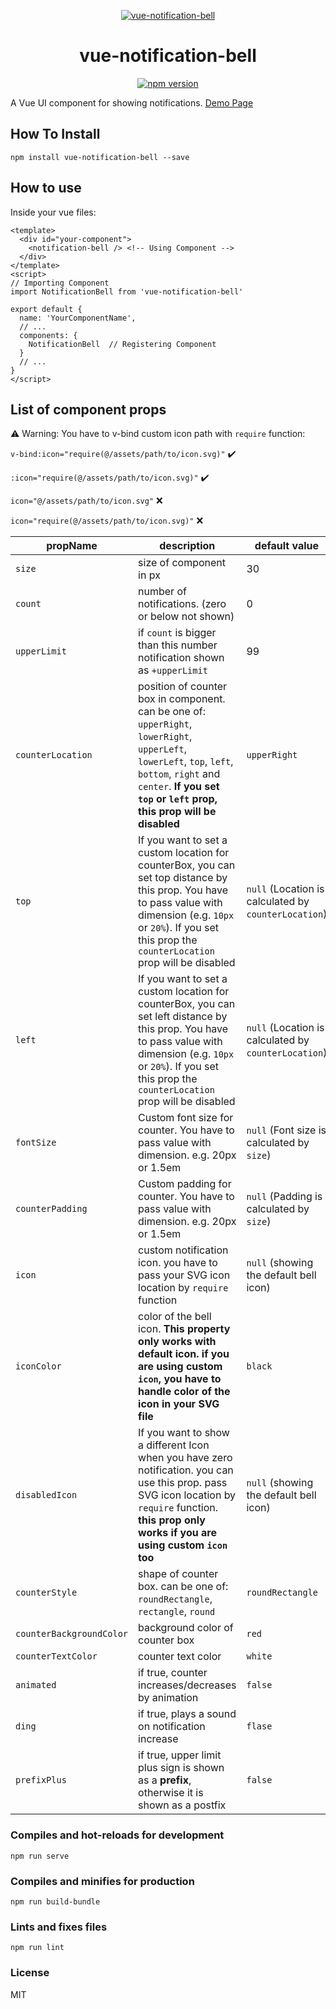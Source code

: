 <p align="center">
  <a href="#">
    <img src="https://github.com/maryayi/vue-notification-bell/blob/master/public/images/bell-demo.png?raw=true" alt="vue-notification-bell" />
  </a>
</p>

<h1 align="center" >vue-notification-bell</h1>

<p align="center" class="badges" >
  <a href="https://badge.fury.io/js/vue-notification-bell"><img src="https://badge.fury.io/js/vue-notification-bell.svg" alt="npm version" /></a>
</p>

A Vue UI component for showing notifications. [Demo Page](https://carrene.github.io/vue-notification-bell/)

## How To Install

```
npm install vue-notification-bell --save
```

## How to use

Inside your vue files:

```vue
<template>
  <div id="your-component">
    <notification-bell /> <!-- Using Component -->
  </div>
</template>
<script>
// Importing Component
import NotificationBell from 'vue-notification-bell'

export default {
  name: 'YourComponentName',
  // ...
  components: {
    NotificationBell  // Registering Component
  }
  // ...
}
</script>
```

## List of component props

:warning: Warning: You have to v-bind custom icon path with `require` function:

`v-bind:icon="require(@/assets/path/to/icon.svg)"` :heavy_check_mark:

`:icon="require(@/assets/path/to/icon.svg)"` :heavy_check_mark:

`icon="@/assets/path/to/icon.svg"` :x:

`icon="require(@/assets/path/to/icon.svg)"` :x:



| propName | description | default value |
|----------|-------------|---------------|
| `size`     | size of component in px  | 30 |
| `count`    | number of notifications. (zero or below not shown)  |  0 |
| `upperLimit`  | if `count` is bigger than this number notification shown as `+upperLimit` | 99 |
| `counterLocation`  | position of counter box in component. can be one of: `upperRight`, `lowerRight`, `upperLeft`, `lowerLeft`, `top`, `left`, `bottom`, `right` and `center`. **If you set `top` or `left` prop, this prop will be disabled** | `upperRight` |
| `top`  | If you want to set a custom location for counterBox, you can set top distance by this prop. You have to pass value with dimension (e.g. `10px` or `20%`). If you set this prop the `counterLocation` prop will be disabled | `null` (Location is calculated by `counterLocation`) |
| `left`  | If you want to set a custom location for counterBox, you can set left distance by this prop. You have to pass value with dimension (e.g. `10px` or `20%`). If you set this prop the `counterLocation` prop will be disabled | `null` (Location is calculated by `counterLocation`) |
| `fontSize`  | Custom font size for counter. You have to pass value with dimension. e.g. 20px or 1.5em | `null` (Font size is calculated by `size`) |
| `counterPadding`  | Custom padding for counter. You have to pass value with dimension. e.g. 20px or 1.5em | `null` (Padding is calculated by `size`) |
| `icon` | custom notification icon. you have to pass your SVG icon location by `require` function  | `null` (showing the default bell icon) |
| `iconColor` | color of the bell icon. **This property only works with default icon. if you are using custom `icon`, you have to handle color of the icon in your SVG file** | `black` |
| `disabledIcon`  | If you want to show a different Icon when you have zero notification. you can use this prop. pass SVG icon location by `require` function. **this prop only works if you are using custom `icon` too** | `null` (showing the default bell icon) |
| `counterStyle` | shape of counter box. can be one of: `roundRectangle`, `rectangle`, `round`  | `roundRectangle` |
| `counterBackgroundColor` | background color of counter box  | `red`  |
| `counterTextColor` | counter text color | `white` |
| `animated` | if true, counter increases/decreases by animation  | `false` |
| `ding` | if true, plays a sound on notification increase  | `flase` |
| `prefixPlus` | if true, upper limit plus sign is shown as a **prefix**, otherwise it is shown as a postfix   | `false` |

### Compiles and hot-reloads for development
```
npm run serve
```

### Compiles and minifies for production
```
npm run build-bundle
```

### Lints and fixes files
```
npm run lint
```

### License
MIT
